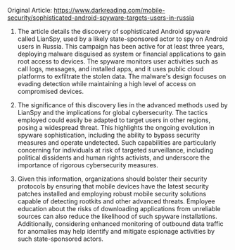 Original Article: https://www.darkreading.com/mobile-security/sophisticated-android-spyware-targets-users-in-russia

1) The article details the discovery of sophisticated Android spyware called LianSpy, used by a likely state-sponsored actor to spy on Android users in Russia. This campaign has been active for at least three years, deploying malware disguised as system or financial applications to gain root access to devices. The spyware monitors user activities such as call logs, messages, and installed apps, and it uses public cloud platforms to exfiltrate the stolen data. The malware's design focuses on evading detection while maintaining a high level of access on compromised devices.

2) The significance of this discovery lies in the advanced methods used by LianSpy and the implications for global cybersecurity. The tactics employed could easily be adapted to target users in other regions, posing a widespread threat. This highlights the ongoing evolution in spyware sophistication, including the ability to bypass security measures and operate undetected. Such capabilities are particularly concerning for individuals at risk of targeted surveillance, including political dissidents and human rights activists, and underscore the importance of rigorous cybersecurity measures.

3) Given this information, organizations should bolster their security protocols by ensuring that mobile devices have the latest security patches installed and employing robust mobile security solutions capable of detecting rootkits and other advanced threats. Employee education about the risks of downloading applications from unreliable sources can also reduce the likelihood of such spyware installations. Additionally, considering enhanced monitoring of outbound data traffic for anomalies may help identify and mitigate espionage activities by such state-sponsored actors.